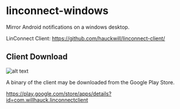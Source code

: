 linconnect-windows
==================

Mirror Android notifications on a windows desktop.

LinConnect Client: https://github.com/hauckwill/linconnect-client/

Client Download
---------------

![alt text](https://developer.android.com/images/brand/en_app_rgb_wo_60.png "Google Play")

A binary of the client may be downloaded from the Google Play Store.

https://play.google.com/store/apps/details?id=com.willhauck.linconnectclient
